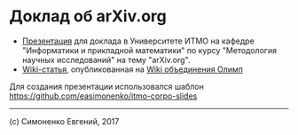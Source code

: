 # Доклад об arXiv.org

- [Презентация](./slides.pdf) для доклада в Университете ИТМО на кафедре
 "Информатики и прикладной математики" по курсу
 "Методология научных исследований" на тему "arXiv.org".
- [Wiki-статья](./article.wiki), опубликованная на
  [Wiki объединения Олимп](http://olimp-union.com:8091)

Для создания презентации использовался шаблон
<https://github.com/easimonenko/itmo-corpo-slides>

---

(c) Симоненко Евгений, 2017
